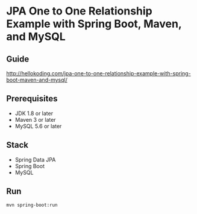 # JPA One to One Relationship Example with Spring Boot, Maven, and MySQL

## Guide
http://hellokoding.com/jpa-one-to-one-relationship-example-with-spring-boot-maven-and-mysql/

## Prerequisites
- JDK 1.8 or later
- Maven 3 or later
- MySQL 5.6 or later

## Stack
- Spring Data JPA
- Spring Boot
- MySQL

## Run
`mvn spring-boot:run`

